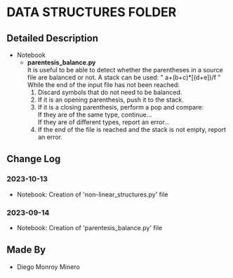 # DATA STRUCTURES FOLDER

## Detailed Description
* Notebook
    * **parentesis_balance.py**<br>
    It is useful to be able to detect whether the parentheses in a source file are balanced or not.
    A stack can be used: " a+(b+c)*[(d+e])/f "  
    While the end of the input file has not been reached:
        1. Discard symbols that do not need to be balanced.
        2. If it is an opening parenthesis, push it to the stack.
        3. If it is a closing parenthesis, perform a pop and compare:  
            If they are of the same type, continue...  
            If they are of different types, report an error...
        6. If the end of the file is reached and the stack is not empty, report an error.

## Change Log
### 2023-10-13
- Notebook: Creation of 'non-linear_structures.py' file

### 2023-09-14
- Notebook: Creation of 'parentesis_balance.py' file

## Made By
* Diego Monroy Minero
